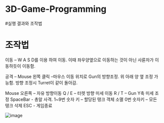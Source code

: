 # 3D-Game-Programming

#실행 결과와 조작법

# 조작법

이동 – W A S D를 이용 하여 이동. 이때 좌우양옆으로 이동하는 것이 아닌 사륜차가 
	이동하듯이 이동함.

공격 – Mouse 왼쪽 클릭 –마우스 이동 위치로 Gun의 방향조정. 
	위 아래 양 옆 조정 가능함. 
	방향 조정시 Turret이 같이 돌아감.
	
Mouse 오른쪽 – 자유 방향이동
Q / E – 터렛 방향 미세 이동
R / T – Gun Y축 미세 조정
SpaceBar - 총알 사격.
1~9번 숫자 키 – 할당된 탱크 객체 소멸
0번 숫자키 – 모든 탱크 삭제
ESC - 게임종료


![image](https://github.com/anminhyeok032/3D-Game-Programming/assets/68374446/084a4b4c-0c85-428e-87fc-3851486cddc5)
